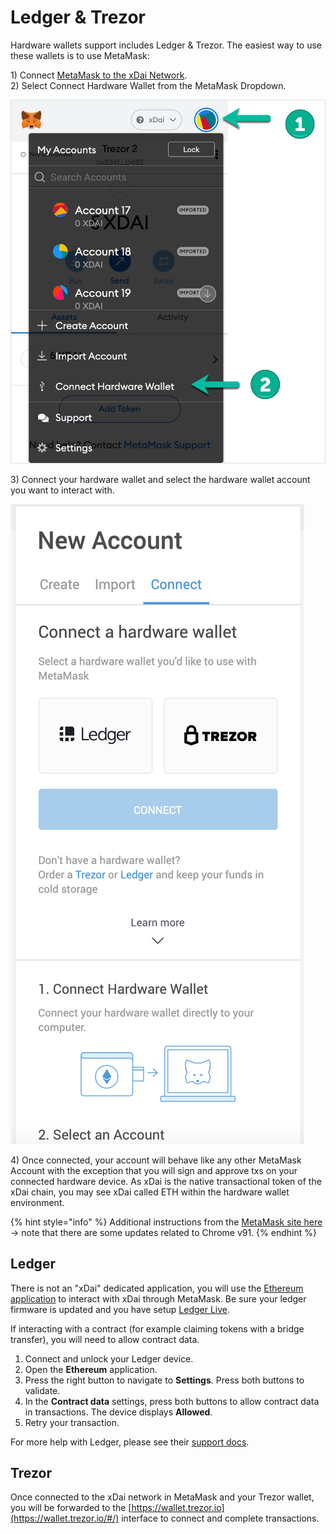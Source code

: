 # Ledger & Trezor

Hardware wallets support includes Ledger & Trezor. The easiest way to use these wallets is to use MetaMask:

1\) Connect [MetaMask to the xDai Network](metamask/metamask-setup.md).  
2\) Select Connect Hardware Wallet from the MetaMask Dropdown.

![](../../.gitbook/assets/mm2%20%283%29.png)

3\) Connect your hardware wallet and select the hardware wallet account you want to interact with.

![](../../.gitbook/assets/mm-1%20%281%29.png)

4\) Once connected, your account will behave like any other MetaMask Account with the exception that you will sign and approve txs on your connected hardware device. As xDai is the native transactional token of the xDai chain, you may see xDai called ETH within the hardware wallet environment. 

{% hint style="info" %}
Additional instructions from the [MetaMask site here](https://metamask.zendesk.com/hc/en-us/articles/360020394612-How-to-connect-a-Trezor-or-Ledger-Hardware-Wallet) -&gt; note that there are some updates related to Chrome v91.
{% endhint %}

## Ledger

There is not an "xDai" dedicated application, you will use the [Ethereum application](https://support.ledger.com/hc/en-us/articles/115005200009-Set-up-and-use-MyEtherWallet) to interact with xDai through MetaMask.  Be sure your ledger firmware is updated and you have setup [Ledger Live](https://www.ledger.com/ledger-live/).

If interacting with a contract \(for example claiming tokens with a bridge transfer\), you will need to allow contract data.

1. Connect and unlock your Ledger device.
2. Open the **Ethereum** application.
3. Press the right button to navigate to **Settings**. Press both buttons to validate.
4. In the **Contract data** settings, press both buttons to allow contract data in transactions.  The device displays **Allowed**.
5. Retry your transaction.

For more help with Ledger, please see their [support docs](https://support.ledger.com/hc/en-us).

## Trezor

Once connected to the xDai network in MetaMask and your Trezor wallet, you will be forwarded to the [https://wallet.trezor.io](https://wallet.trezor.io/#/) interface to connect and complete transactions.



